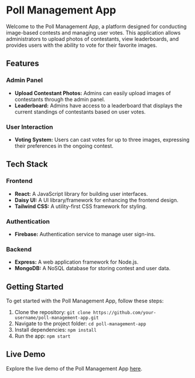 # Poll Management App

Welcome to the Poll Management App, a platform designed for conducting image-based contests and managing user votes. This application allows administrators to upload photos of contestants, view leaderboards, and provides users with the ability to vote for their favorite images.

## Features

### Admin Panel
- **Upload Contestant Photos:** Admins can easily upload images of contestants through the admin panel.
- **Leaderboard:** Admins have access to a leaderboard that displays the current standings of contestants based on user votes.

### User Interaction
- **Voting System:** Users can cast votes for up to three images, expressing their preferences in the ongoing contest.

## Tech Stack

### Frontend
- **React:** A JavaScript library for building user interfaces.
- **Daisy UI:** A UI library/framework for enhancing the frontend design.
- **Tailwind CSS:** A utility-first CSS framework for styling.

### Authentication
- **Firebase:** Authentication service to manage user sign-ins.

### Backend
- **Express:** A web application framework for Node.js.
- **MongoDB:** A NoSQL database for storing contest and user data.

## Getting Started

To get started with the Poll Management App, follow these steps:

1. Clone the repository: `git clone https://github.com/your-username/poll-management-app.git`
2. Navigate to the project folder: `cd poll-management-app`
3. Install dependencies: `npm install`
4. Run the app: `npm start`

## Live Demo

Explore the live demo of the Poll Management App [here](https://poll-management.web.app/).



